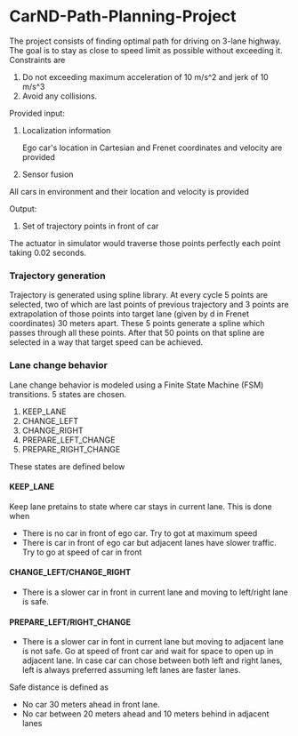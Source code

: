 # CarND-Path-Planning-Project

The project consists of finding optimal path for driving on 3-lane highway. The goal is to stay as close to speed limit as possible without exceeding it. Constraints are 
1. Do not exceeding maximum acceleration of 10 m/s^2 and jerk of 10 m/s^3
2. Avoid any collisions.

Provided input:
1. Localization information
   <p>Ego car's location in Cartesian and Frenet coordinates and velocity are provided
 2. Sensor fusion
   <p>All cars in environment and their location and velocity is provided

Output:
1. Set of trajectory points in front of car 

The actuator in simulator would traverse those points perfectly each point taking 0.02 seconds.

### Trajectory generation
Trajectory is generated using spline library. At every cycle 5 points are selected, two of which are last  points
of previous trajectory and 3 points are extrapolation of those points into target lane (given by d in Frenet coordinates) 30 meters apart. These 5 points generate a spline which passes through all these points.
After that 50 points on that spline are selected in a way that target speed can be achieved.

### Lane change behavior
Lane change behavior is modeled using a Finite State Machine (FSM) transitions.
5 states are chosen.
 1.   KEEP_LANE
 2.   CHANGE_LEFT
 3.   CHANGE_RIGHT
 4.   PREPARE_LEFT_CHANGE
 5.   PREPARE_RIGHT_CHANGE


These states are defined below
#### KEEP_LANE 
Keep lane pretains to state where car stays in current lane. This is done when
* There is no car in front of ego car. Try to got at maximum speed
* There is car in front of ego car but adjacent lanes have slower traffic. Try to go at speed of car in front
#### CHANGE_LEFT/CHANGE_RIGHT 
* There is a slower car in front in current lane and moving to left/right lane is safe.
#### PREPARE_LEFT/RIGHT_CHANGE
* There is a slower car in font in current lane but moving to adjacent lane is not safe. Go at speed of front car
   and wait for space to open up in adjacent lane. In case car can chose between both left and right lanes, left is always 
   preferred assuming left lanes are faster lanes.
   
Safe distance is defined as
* No car 30 meters ahead in front lane.    
* No car between 20 meters ahead and 10 meters behind in adjacent lanes
   
